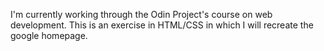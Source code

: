 I'm currently working through the Odin Project's course on web development. This is an exercise in HTML/CSS in which I will recreate the google homepage.